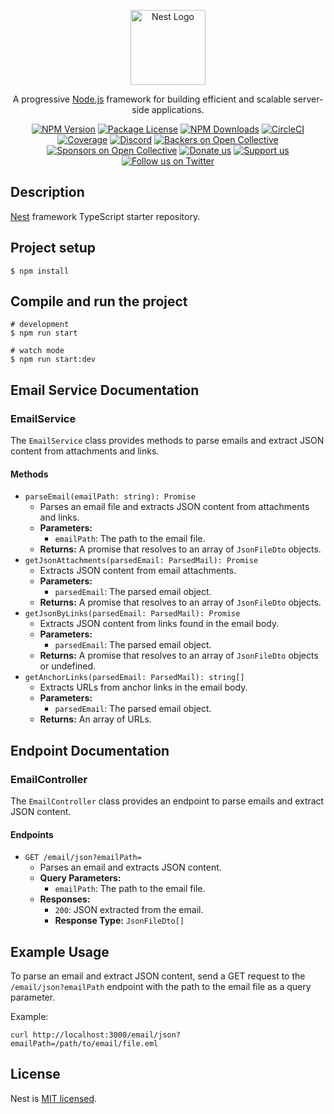 <p align="center">
  <a href="http://nestjs.com/" target="blank"><img src="https://nestjs.com/img/logo-small.svg" width="120" alt="Nest Logo" /></a>
</p>

<p align="center">A progressive <a href="http://nodejs.org" target="_blank">Node.js</a> framework for building efficient and scalable server-side applications.</p>
<p align="center">
<a href="https://www.npmjs.com/~nestjscore" target="_blank"><img src="https://img.shields.io/npm/v/@nestjs/core.svg" alt="NPM Version" /></a>
<a href="https://www.npmjs.com/~nestjscore" target="_blank"><img src="https://img.shields.io/npm/l/@nestjs/core.svg" alt="Package License" /></a>
<a href="https://www.npmjs.com/~nestjscore" target="_blank"><img src="https://img.shields.io/npm/dm/@nestjs/common.svg" alt="NPM Downloads" /></a>
<a href="https://circleci.com/gh/nestjs/nest" target="_blank"><img src="https://img.shields.io/circleci/build/github/nestjs/nest/master" alt="CircleCI" /></a>
<a href="https://coveralls.io/github/nestjs/nest?branch=master" target="_blank"><img src="https://coveralls.io/repos/github/nestjs/nest/badge.svg?branch=master#9" alt="Coverage" /></a>
<a href="https://discord.gg/G7Qnnhy" target="_blank"><img src="https://img.shields.io/badge/discord-online-brightgreen.svg" alt="Discord"/></a>
<a href="https://opencollective.com/nest#backer" target="_blank"><img src="https://opencollective.com/nest/backers/badge.svg" alt="Backers on Open Collective" /></a>
<a href="https://opencollective.com/nest#sponsor" target="_blank"><img src="https://opencollective.com/nest/sponsors/badge.svg" alt="Sponsors on Open Collective" /></a>
<a href="https://paypal.me/kamilmysliwiec" target="_blank"><img src="https://img.shields.io/badge/Donate-PayPal-ff3f59.svg" alt="Donate us"/></a>
<a href="https://opencollective.com/nest#sponsor"  target="_blank"><img src="https://img.shields.io/badge/Support%20us-Open%20Collective-41B883.svg" alt="Support us"></a>
<a href="https://twitter.com/nestframework" target="_blank"><img src="https://img.shields.io/twitter/follow/nestframework.svg?style=social&label=Follow" alt="Follow us on Twitter"></a>
</p>

<h2>Description</h2>

<p><a href="https://github.com/nestjs/nest">Nest</a> framework TypeScript starter repository.</p>

<h2>Project setup</h2>

<pre><code>$ npm install
</code></pre>

<h2>Compile and run the project</h2>

<pre><code># development
$ npm run start

# watch mode
$ npm run start:dev
</code></pre>

<h2>Email Service Documentation</h2>

<h3>EmailService</h3>

<p>The <code>EmailService</code> class provides methods to parse emails and extract JSON content from attachments and links.</p>

<h4>Methods</h4>

<ul>
  <li><code>parseEmail(emailPath: string): Promise<JsonFileDto[]></code>
    <ul>
      <li>Parses an email file and extracts JSON content from attachments and links.</li>
      <li><strong>Parameters:</strong>
        <ul>
          <li><code>emailPath</code>: The path to the email file.</li>
        </ul>
      </li>
      <li><strong>Returns:</strong> A promise that resolves to an array of <code>JsonFileDto</code> objects.</li>
    </ul>
  </li>
  <li><code>getJsonAttachments(parsedEmail: ParsedMail): Promise<JsonFileDto[]></code>
    <ul>
      <li>Extracts JSON content from email attachments.</li>
      <li><strong>Parameters:</strong>
        <ul>
          <li><code>parsedEmail</code>: The parsed email object.</li>
        </ul>
      </li>
      <li><strong>Returns:</strong> A promise that resolves to an array of <code>JsonFileDto</code> objects.</li>
    </ul>
  </li>
  <li><code>getJsonByLinks(parsedEmail: ParsedMail): Promise<JsonFileDto[] | undefined></code>
    <ul>
      <li>Extracts JSON content from links found in the email body.</li>
      <li><strong>Parameters:</strong>
        <ul>
          <li><code>parsedEmail</code>: The parsed email object.</li>
        </ul>
      </li>
      <li><strong>Returns:</strong> A promise that resolves to an array of <code>JsonFileDto</code> objects or undefined.</li>
    </ul>
  </li>
  <li><code>getAnchorLinks(parsedEmail: ParsedMail): string[]</code>
    <ul>
      <li>Extracts URLs from anchor links in the email body.</li>
      <li><strong>Parameters:</strong>
        <ul>
          <li><code>parsedEmail</code>: The parsed email object.</li>
        </ul>
      </li>
      <li><strong>Returns:</strong> An array of URLs.</li>
    </ul>
  </li>
</ul>

<h2>Endpoint Documentation</h2>

<h3>EmailController</h3>

<p>The <code>EmailController</code> class provides an endpoint to parse emails and extract JSON content.</p>

<h4>Endpoints</h4>

<ul>
  <li><code>GET /email/json?emailPath=</code>
    <ul>
      <li>Parses an email and extracts JSON content.</li>
      <li><strong>Query Parameters:</strong>
        <ul>
          <li><code>emailPath</code>: The path to the email file.</li>
        </ul>
      </li>
      <li><strong>Responses:</strong>
        <ul>
          <li><code>200</code>: JSON extracted from the email.</li>
          <li><strong>Response Type:</strong> <code>JsonFileDto[]</code></li>
        </ul>
      </li>
    </ul>
  </li>
</ul>

<h2>Example Usage</h2>

<p>To parse an email and extract JSON content, send a GET request to the <code>/email/json?emailPath</code> endpoint with the path to the email file as a query parameter.</p>

<p>Example:</p>

<pre><code>curl http://localhost:3000/email/json?emailPath=/path/to/email/file.eml
</code></pre>

<h2>License</h2>

<p>Nest is <a href="https://github.com/nestjs/nest/blob/master/LICENSE">MIT licensed</a>.</p>